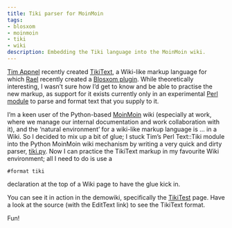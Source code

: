 ```yaml
---
title: Tiki parser for MoinMoin
tags:
- blosxom
- moinmoin
- tiki
- wiki
description: Embedding the Tiki language into the MoinMoin wiki.
---
```



[Tim Appnel](http://www.mplode.com/tima/) recently created [TikiText](http://www.mplode.com/tima/archives/000215.html), a Wiki-like markup language for which [Rael](http://www.oreillynet.com/%7Erael/) recently created a [Blosxom plugin](http://www.raelity.org/archives/computers/internet/weblogs/blosxom/plugins/tiki.html). While theoretically interesting, I wasn’t sure how I’d get to know and be able to practise the new markup, as support for it exists currently only in an experimental [Perl module](http://www.mplode.com/tima/projects/tiki/tiki.tar.gz) to parse and format text that you supply to it.

I’m a keen user of the Python-based [MoinMoin](http://moin.sourceforge.net/) wiki (especially at work, where we manage our internal documentation and work collaboration with it), and the ‘natural environment’ for a wiki-like markup language is … in a Wiki. So I decided to mix up a bit of glue; I stuck Tim’s Perl Text::Tiki module into the Python MoinMoin wiki mechanism by writing a very quick and dirty parser, [tiki.py](https://web.archive.org/web/20040312193940/http://www.pipetree.com/~dj/2003/02/tiki.py). Now I can practice the TikiText markup in my favourite Wiki environment; all I need to do is use a

```text
#format tiki
```

declaration at the top of a Wiki page to have the glue kick in.

You can see it in action in the demowiki, specifically the [TikiTest](https://web.archive.org/web/20030501114825/www.pipetree.com/demowiki/TikiTest) page. Have a look at the source (with the EditText link) to see the TikiText format.

Fun!
